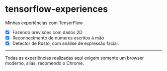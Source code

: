 # tensorflow-experiences
Minhas experiências com TensorFlow
- [x] Fazendo previsões com dados 2D
- [x] Reconhecimento de números escritos à mão
- [x] Detector de Rosto, com análise de expressão facial.
 ---
 Todas as experiências realizadas aqui exigem somente um browser moderno, aliás, recomendo o Chrome.
